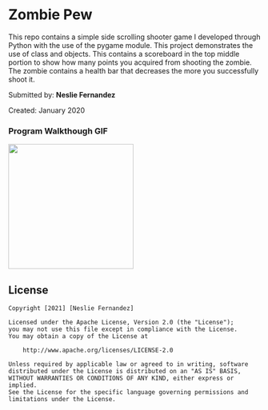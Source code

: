 # Zombie Pew
This repo contains a simple side scrolling shooter game I developed through Python with the use of the pygame module. This project demonstrates the use of class and objects. This contains a scoreboard in the top middle portion to show how many points you acquired from shooting the zombie. The zombie contains a health bar that decreases the more you successfully shoot it. 

Submitted by: **Neslie Fernandez**

Created: January 2020

### Program Walkthough GIF

<img src="WEBLINK" width=250><br>

## License

    Copyright [2021] [Neslie Fernandez]

    Licensed under the Apache License, Version 2.0 (the "License");
    you may not use this file except in compliance with the License.
    You may obtain a copy of the License at

        http://www.apache.org/licenses/LICENSE-2.0

    Unless required by applicable law or agreed to in writing, software
    distributed under the License is distributed on an "AS IS" BASIS,
    WITHOUT WARRANTIES OR CONDITIONS OF ANY KIND, either express or implied.
    See the License for the specific language governing permissions and
    limitations under the License.



